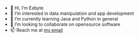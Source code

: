 - 👋 Hi, I’m Exbyte
- 👀 I’m interested in data manipulation and app development
- 🌱 I’m currently learning Java and Python in general
- 💞️ I’m looking to collaborate on opensource software
- 📫 Reach me at [my email](https://www.exbyteofficial@gmail.com)

<!---
Exbyte112/Exbyte112 is a ✨ special ✨ repository because its `README.md` (this file) appears on your GitHub profile.
You can click the Preview link to take a look at your changes.
--->
